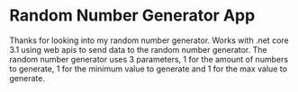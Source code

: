 # Random Number Generator App 
Thanks for looking into my random number generator. Works with .net core 3.1 using web apis to send data to the random number generator.
The random number generator uses 3 parameters, 1 for the amount of numbers to generate, 1 for the minimum value to generate and 1 for the 
max value to generate. 
